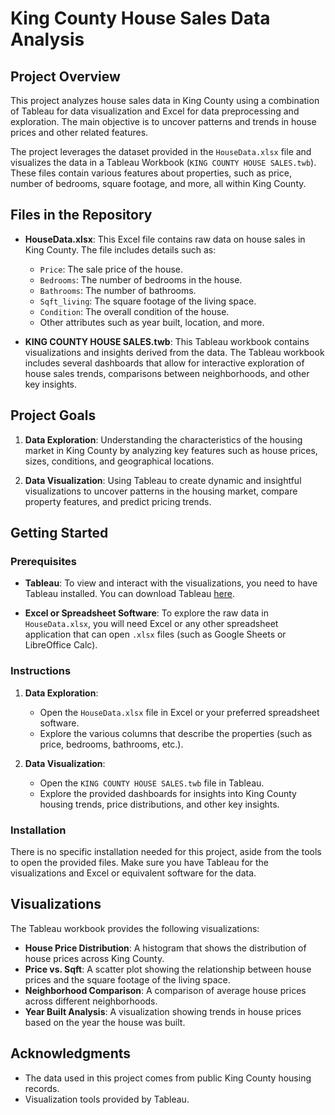 # King County House Sales Data Analysis

## Project Overview

This project analyzes house sales data in King County using a combination of Tableau for data visualization and Excel for data preprocessing and exploration. The main objective is to uncover patterns and trends in house prices and other related features.

The project leverages the dataset provided in the `HouseData.xlsx` file and visualizes the data in a Tableau Workbook (`KING COUNTY HOUSE SALES.twb`). These files contain various features about properties, such as price, number of bedrooms, square footage, and more, all within King County.

## Files in the Repository

- **HouseData.xlsx**: This Excel file contains raw data on house sales in King County. The file includes details such as:
  - `Price`: The sale price of the house.
  - `Bedrooms`: The number of bedrooms in the house.
  - `Bathrooms`: The number of bathrooms.
  - `Sqft_living`: The square footage of the living space.
  - `Condition`: The overall condition of the house.
  - Other attributes such as year built, location, and more.

- **KING COUNTY HOUSE SALES.twb**: This Tableau workbook contains visualizations and insights derived from the data. The Tableau workbook includes several dashboards that allow for interactive exploration of house sales trends, comparisons between neighborhoods, and other key insights.

## Project Goals

1. **Data Exploration**: Understanding the characteristics of the housing market in King County by analyzing key features such as house prices, sizes, conditions, and geographical locations.
   
2. **Data Visualization**: Using Tableau to create dynamic and insightful visualizations to uncover patterns in the housing market, compare property features, and predict pricing trends.

## Getting Started

### Prerequisites

- **Tableau**: To view and interact with the visualizations, you need to have Tableau installed. You can download Tableau [here](https://www.tableau.com/products/desktop).
  
- **Excel or Spreadsheet Software**: To explore the raw data in `HouseData.xlsx`, you will need Excel or any other spreadsheet application that can open `.xlsx` files (such as Google Sheets or LibreOffice Calc).

### Instructions

1. **Data Exploration**:
   - Open the `HouseData.xlsx` file in Excel or your preferred spreadsheet software.
   - Explore the various columns that describe the properties (such as price, bedrooms, bathrooms, etc.).

2. **Data Visualization**:
   - Open the `KING COUNTY HOUSE SALES.twb` file in Tableau.
   - Explore the provided dashboards for insights into King County housing trends, price distributions, and other key insights.
   
### Installation

There is no specific installation needed for this project, aside from the tools to open the provided files. Make sure you have Tableau for the visualizations and Excel or equivalent software for the data.

## Visualizations

The Tableau workbook provides the following visualizations:

- **House Price Distribution**: A histogram that shows the distribution of house prices across King County.
- **Price vs. Sqft**: A scatter plot showing the relationship between house prices and the square footage of the living space.
- **Neighborhood Comparison**: A comparison of average house prices across different neighborhoods.
- **Year Built Analysis**: A visualization showing trends in house prices based on the year the house was built.

## Acknowledgments

- The data used in this project comes from public King County housing records.
- Visualization tools provided by Tableau.

